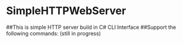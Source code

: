 # SimpleHTTPWebServer
##This is simple HTTP server build in C#
CLI Interface
##Support the following commands: (still in progress)
